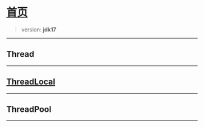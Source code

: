 # [首页](/blog/)

> version: **jdk17**

***

## Thread

***

## [ThreadLocal](/blog/adtl)

***

## ThreadPool

***